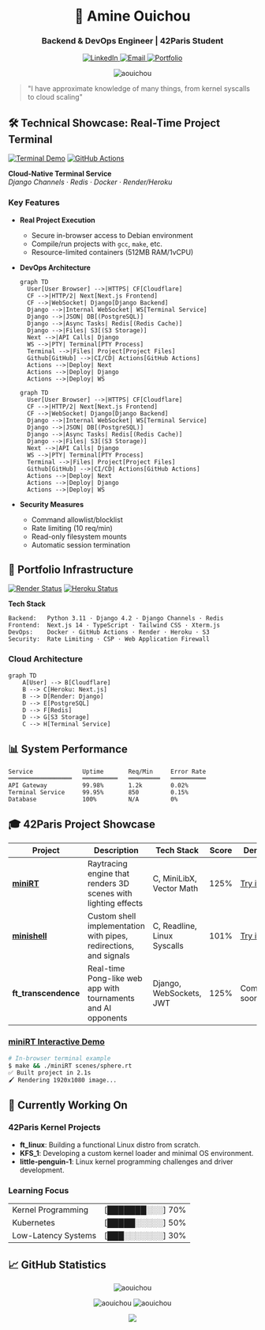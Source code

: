 <h1 align="center">🚀 Amine Ouichou</h1>
<h3 align="center">Backend & DevOps Engineer | 42Paris Student</h3>

<p align="center">
  <a href="https://www.linkedin.com/in/amine-ouichou-168236345" target="_blank">
    <img src="https://img.shields.io/badge/LinkedIn-0A66C2?style=for-the-badge&logo=linkedin&logoColor=white" alt="LinkedIn">
  </a>
  <a href="mailto:aouichou@gmail.com">
    <img src="https://img.shields.io/badge/Email-EA4335?style=for-the-badge&logo=gmail&logoColor=white" alt="Email">
  </a>
  <a href="https://aouichou.me">
    <img src="https://img.shields.io/badge/Portfolio-FF4088?style=for-the-badge&logo=react&logoColor=white" alt="Portfolio">
  </a>
</p>

<p align="center">
  <img src="https://komarev.com/ghpvc/?username=aouichou&label=Profile%20views&color=0e75b6&style=flat" alt="aouichou" />
</p>

> "I have approximate knowledge of many things, from kernel syscalls to cloud scaling"

## 🛠️ Technical Showcase: Real-Time Project Terminal

[![Terminal Demo](https://img.shields.io/badge/Demo-Live_Terminal-4BC51D?style=for-the-badge&logo=gnu-bash&logoColor=white)](https://aouichou.me/demo/miniRT)
[![GitHub Actions](https://img.shields.io/github/actions/workflow/status/aouichou/My-Portfolio/keep-alive.yml?label=Services&style=for-the-badge)](https://github.com/aouichou/My-Portfolio/actions)

**Cloud-Native Terminal Service**  
*Django Channels · Redis · Docker · Render/Heroku*

### Key Features
- **Real Project Execution**
  - Secure in-browser access to Debian environment
  - Compile/run projects with `gcc`, `make`, etc.
  - Resource-limited containers (512MB RAM/1vCPU)
  
- **DevOps Architecture**

  ```mermaid
  graph TD
    User[User Browser] -->|HTTPS| CF[Cloudflare]
    CF -->|HTTP/2| Next[Next.js Frontend]
    CF -->|WebSocket| Django[Django Backend]
    Django -->|Internal WebSocket| WS[Terminal Service]
    Django -->|JSON| DB[(PostgreSQL)]
    Django -->|Async Tasks| Redis[(Redis Cache)]
    Django -->|Files| S3[(S3 Storage)]
    Next -->|API Calls| Django
    WS -->|PTY| Terminal[PTY Process]
    Terminal -->|Files| Project[Project Files]
    Github[GitHub] -->|CI/CD| Actions[GitHub Actions]
    Actions -->|Deploy| Next
    Actions -->|Deploy| Django
    Actions -->|Deploy| WS
  ```
  ```mermaid
  graph TD
    User[User Browser] -->|HTTPS| CF[Cloudflare]
    CF -->|HTTP/2| Next[Next.js Frontend]
    CF -->|WebSocket| Django[Django Backend]
    Django -->|Internal WebSocket| WS[Terminal Service]
    Django -->|JSON| DB[(PostgreSQL)]
    Django -->|Async Tasks| Redis[(Redis Cache)]
    Django -->|Files| S3[(S3 Storage)]
    Next -->|API Calls| Django
    WS -->|PTY| Terminal[PTY Process]
    Terminal -->|Files| Project[Project Files]
    Github[GitHub] -->|CI/CD| Actions[GitHub Actions]
    Actions -->|Deploy| Next
    Actions -->|Deploy| Django
    Actions -->|Deploy| WS
  ```
  
- **Security Measures**
  - Command allowlist/blocklist
  - Rate limiting (10 req/min)
  - Read-only filesystem mounts
  - Automatic session termination

## 🚀 Portfolio Infrastructure

[![Render Status](https://img.shields.io/badge/Render-Backend-46E3B7?style=flat-square&logo=render)](https://render.com)
[![Heroku Status](https://img.shields.io/badge/Heroku-Frontend-430098?style=flat-square&logo=heroku)](https://heroku.com)

**Tech Stack**
```text
Backend:   Python 3.11 · Django 4.2 · Django Channels · Redis
Frontend:  Next.js 14 · TypeScript · Tailwind CSS · Xterm.js
DevOps:    Docker · GitHub Actions · Render · Heroku · S3
Security:  Rate Limiting · CSP · Web Application Firewall
```

### Cloud Architecture
```mermaid
graph TD
    A[User] --> B[Cloudflare]
    B --> C[Heroku: Next.js]
    B --> D[Render: Django]
    D --> E[PostgreSQL]
    D --> F[Redis]
    D --> G[S3 Storage]
    C --> H[Terminal Service]
```

## 📊 System Performance

```text
Service              Uptime       Req/Min     Error Rate
══════════════════   ══════════   ═════════   ══════════
API Gateway          99.98%       1.2k        0.02%
Terminal Service     99.95%       850         0.15%
Database             100%         N/A         0%
```

## 🎓 42Paris Project Showcase

| Project | Description | Tech Stack | Score | Demo |
|---------|-------------|------------|-------|------|
| **[miniRT](https://github.com/aouichou/miniRT)** | Raytracing engine that renders 3D scenes with lighting effects | C, MiniLibX, Vector Math | 125% | [Try it](https://aouichou.me/demo/miniRT) |
| **[minishell](https://github.com/aouichou/minishell)** | Custom shell implementation with pipes, redirections, and signals | C, Readline, Linux Syscalls | 101% | [Try it](https://aouichou.me/demo/minishell) |
| **ft_transcendence** | Real-time Pong-like web app with tournaments and AI opponents | Django, WebSockets, JWT | 125% | Coming soon |

### [miniRT Interactive Demo](https://aouichou.me/demo/miniRT)

```bash
# In-browser terminal example
$ make && ./miniRT scenes/sphere.rt
✅ Built project in 2.1s
🖌️ Rendering 1920x1080 image...
```

## 🧠 Currently Working On

### 42Paris Kernel Projects
- **ft_linux**: Building a functional Linux distro from scratch.  
- **KFS_1**: Developing a custom kernel loader and minimal OS environment.
- **little-penguin-1**: Linux kernel programming challenges and driver development.

### Learning Focus
<table>
  <tr>
    <td>Kernel Programming</td>
    <td>[███████░░░] 70%</td>
  </tr>
  <tr>
    <td>Kubernetes</td>
    <td>[█████░░░░░] 50%</td>
  </tr>
  <tr>
    <td>Low-Latency Systems</td>
    <td>[███░░░░░░░] 30%</td>
  </tr>
</table>

## 📈 GitHub Statistics

<p align="center">
  <img src="https://github-readme-stats.vercel.app/api/top-langs?username=aouichou&show_icons=true&locale=en&layout=compact&theme=dark" alt="aouichou" />
</p>

<p align="center">
  <img src="https://github-readme-stats.vercel.app/api?username=aouichou&show_icons=true&locale=en&theme=dark" alt="aouichou" />
  <img src="https://github-readme-streak-stats.herokuapp.com/?user=aouichou&theme=dark" alt="aouichou" />
</p>

<p align="center">
  <a href="https://aouichou.me">
    <img src="https://img.shields.io/badge/View_Full_Portfolio-FF6F00?style=for-the-badge&logo=react&logoColor=white">
  </a>
</p>
